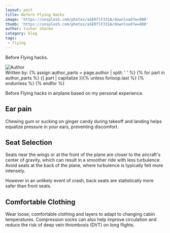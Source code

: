 ```yaml
---
layout: post
title: Before Flying Hacks
image: 'https://unsplash.com/photos/aSERflF331A/download?w=800'
thumb: 'https://unsplash.com/photos/aSERflF331A/download?w=800'
author: tushar sharma
category: blog
tags:
 - flying
---
```


Before Flying hacks.<!-- truncate_here -->

<div class="author-info">
  <div class="author-image">
     <img src="{{ root_url }}/img/{{ page.author | replace: ' ', '_' | append: '.jpg' }}" alt="Author">
  </div>
  <span class="author-name">Written by: 
    {% assign author_parts = page.author | split: ' ' %}
    {% for part in author_parts %}
      {{ part | capitalize }}{% unless forloop.last %} {% endunless %}
    {% endfor %}
  </span>
</div>

Before Flying hacks in airplane based on my personal experience.

## Ear pain

Chewing gum or sucking on ginger candy during takeoff and landing helps equalize pressure in your ears, preventing discomfort.  

## Seat Selection

Seats near the wings or at the front of the plane are closer to the aircraft's center of gravity, which can result in a smoother ride with less turbulence. Avoid seats at the back of the plane, where turbulence is typically felt more intensely.

However in an unlikely event of crash, back seats are statistically more safer than front seats.

##  Comfortable Clothing

Wear loose, comfortable clothing and layers to adapt to changing cabin temperatures. Compression socks can also help improve circulation and reduce the risk of deep vein thrombosis (DVT) on long flights.
